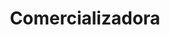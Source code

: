 ---
title: "Comercializadora"
url: /oaxaca-de-juarez/comercializadora/
shop: material de oficina
---